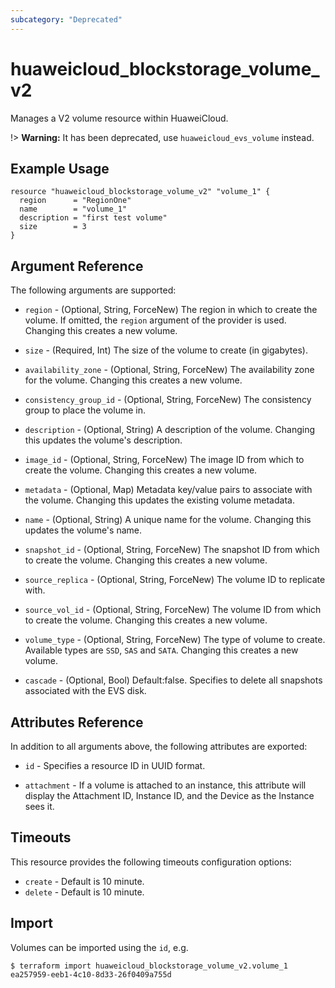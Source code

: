 ```yaml
---
subcategory: "Deprecated"
---
```


# huaweicloud\_blockstorage\_volume_v2

Manages a V2 volume resource within HuaweiCloud.

!> **Warning:** It has been deprecated, use `huaweicloud_evs_volume` instead.

## Example Usage

```hcl
resource "huaweicloud_blockstorage_volume_v2" "volume_1" {
  region      = "RegionOne"
  name        = "volume_1"
  description = "first test volume"
  size        = 3
}
```

## Argument Reference

The following arguments are supported:

* `region` - (Optional, String, ForceNew) The region in which to create the volume. If
    omitted, the `region` argument of the provider is used. Changing this
    creates a new volume.

* `size` - (Required, Int) The size of the volume to create (in gigabytes).

* `availability_zone` - (Optional, String, ForceNew) The availability zone for the volume.
    Changing this creates a new volume.

* `consistency_group_id` - (Optional, String, ForceNew) The consistency group to place the volume in.

* `description` - (Optional, String) A description of the volume. Changing this updates
    the volume's description.

* `image_id` - (Optional, String, ForceNew) The image ID from which to create the volume.
    Changing this creates a new volume.

* `metadata` - (Optional, Map) Metadata key/value pairs to associate with the volume.
    Changing this updates the existing volume metadata.

* `name` - (Optional, String) A unique name for the volume. Changing this updates the
    volume's name.

* `snapshot_id` - (Optional, String, ForceNew) The snapshot ID from which to create the volume.
    Changing this creates a new volume.

* `source_replica` - (Optional, String, ForceNew) The volume ID to replicate with.

* `source_vol_id` - (Optional, String, ForceNew) The volume ID from which to create the volume.
    Changing this creates a new volume.

* `volume_type` - (Optional, String, ForceNew) The type of volume to create. Available types are
    `SSD`, `SAS` and `SATA`. Changing this creates a new volume.

* `cascade` - (Optional, Bool) Default:false. Specifies to delete all snapshots associated with the EVS disk.

## Attributes Reference

In addition to all arguments above, the following attributes are exported:

* `id` - Specifies a resource ID in UUID format.

* `attachment` - If a volume is attached to an instance, this attribute will
    display the Attachment ID, Instance ID, and the Device as the Instance
    sees it.

## Timeouts
This resource provides the following timeouts configuration options:
- `create` - Default is 10 minute.
- `delete` - Default is 10 minute.

## Import

Volumes can be imported using the `id`, e.g.

```
$ terraform import huaweicloud_blockstorage_volume_v2.volume_1 ea257959-eeb1-4c10-8d33-26f0409a755d
```
